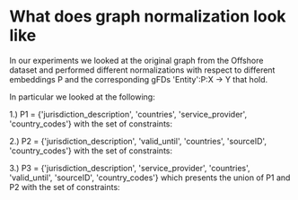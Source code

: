 # What does graph normalization look like

In our experiments we looked at the original graph from the Offshore dataset and performed different normalizations with respect to different embeddings P and the corresponding gFDs 'Entity':P:X -> Y that hold.

In particular we looked at the following:

1.) P1 = {'jurisdiction_description', 'countries', 'service_provider', 'country_codes'} with the set of constraints:






2.) P2 = {'jurisdiction_description', 'valid_until', 'countries', 'sourceID', 'country_codes'} with the set of constraints:





3.) P3 = {'jurisdiction_description', 'service_provider', 'countries', 'valid_until', 'sourceID', 'country_codes'} which presents the union of P1 and P2 with the set of constraints:
